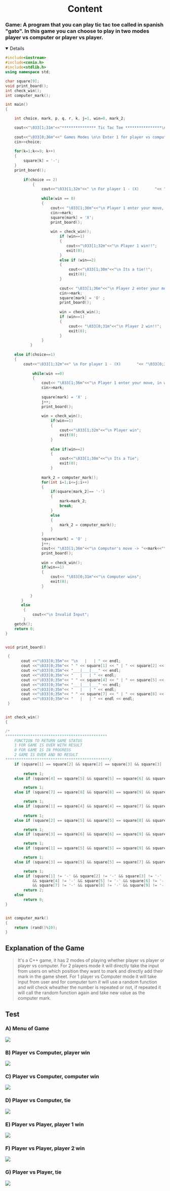 <h1 align="center"> Content</h1>

### Game: A program that you can play tic tac toe called in spanish "gato". In this game you can choose to play in two modes player vs computer or player vs player.

<details open="closed" >

```c++
#include<iostream>
#include<conio.h>
#include<stdlib.h>
using namespace std;

char square[9];
void print_board();
int check_win();
int computer_mark();

int main()
{

    int choice, mark, p, q, r, k, j=1, win=0, mark_2;

    cout<<"\033[1;31m"<<"*************** Tic Tac Toe ****************\n\n";
     
    cout<<"\033[0;36m"<<" Games Modes \n\n Enter 1 for player vs computer. \n Enter 2 for player vs player." << "\033[1;36m"<< "\n Your choice -> ";             //Enter number of player.
    cin>>choice;
     
	for(k=1;k<=9; k++)                                                                   
    { 
        square[k] = '-';
    }
    print_board();
    
        if(choice == 2)                                                                    //For 2 player
            {
                cout<<"\033[1;32m"<<" \n For player 1 - (X)       "<< "\033[0;31m"<< "   For player 2 - (O)";
  
                while(win == 0)
                {
                    cout<< "\033[1;36m"<<"\n Player 1 enter your move, in which box you want to mark -> ";        //Player1 move
                    cin>>mark;
                    square[mark] = 'X';
                    print_board();
                     
                    win = check_win();
    	                if (win==1)
                        {
                           cout<<"\033[1;32m"<<"\n Player 1 win!!";
                           exit(0);
                        }
                        else if (win==2)
                        {
                            cout<<"\033[1;30m"<<"\n Its a tie!!";
                            exit(0);
                        }
           
                        cout<< "\033[1;36m"<<"\n Player 2 enter your move, in which box you want to mark -> ";        //Player 2 move
                        cin>>mark;
                        square[mark] = 'O' ;
                        print_board();
                            
                        win = check_win();   
	     			    if (win==1)
                        {
                            cout<< "\033[0;31m"<<"\n Player 2 win!!";
                            exit(0);
                        }
                }
           }
     
	else if(choice==1)                                                                      // For 1 player game
    {
        cout<<"\033[1;32m"<<" \n For player 1 - (X)       "<< "\033[0;31m"<< "   For player 2 - (O)";
         
		    while(win ==0)
            {
                cout<< "\033[1;36m"<<"\n Player 1 enter your move, in which box you want to mark -> ";           //Player move
                cin>>mark;
                   
                square[mark] = 'X' ;
                j++;
                print_board();
                  
                win = check_win();
			        if(win==1)
                    {
                        cout<<"\033[1;32m"<<"\n Player win";
                        exit(0);
                    }
                 
				    else if(win==2)
                    {
                        cout<<"\033[1;30m"<<"\n Its a Tie";
                        exit(0);
                    }
              
                mark_2 = computer_mark();                                               
                for(int i=1;i<=j;i++)                                                   //To check repetition of move to avoid overwrite.
                {
				    if(square[mark_2]== '-')
				    {
				   	    mark=mark_2;  
				   	    break;
				    }        
				    else
			        {
				        mark_2 = computer_mark();
		   		    }
			    }
                square[mark] = 'O' ;
                j++;
                cout<< "\033[1;36m"<<"\n Computer's move -> "<<mark<<"\n";                                                 //Computer move 
                print_board();
              
                win = check_win();
			    if(win==1)
                {
                    cout<< "\033[0;31m"<<"\n Computer wins";
                    exit(0);
                }
     
	       }
	   }
	   else
        {
            cout<<"\n Invalid Input";
        }
	getch();
    return 0;
}


void print_board()

 {
       cout <<"\033[0;35m"<< "\n   |   | " << endl; 
       cout <<"\033[0;35m"<< " " << square[1] << " | " << square[2] << " | " << square[3] << endl; 
       cout <<"\033[0;35m"<< "___|___|___" << endl;
       cout <<"\033[0;35m"<< "   |   | " << endl; 
       cout <<"\033[0;35m"<< " " << square[4] << " | " << square[5] << " | " << square[6] << endl; 
       cout <<"\033[0;35m"<< "___|___|___" << endl; 
       cout <<"\033[0;35m"<< "   |   | " << endl; 
       cout <<"\033[0;35m"<< " " << square[7] << " | " << square[8] << " | " << square[9] << endl; 
       cout <<"\033[0;35m"<< "   |   | " << endl << endl;
 }


int check_win()
{

/*
*********************************************
    FUNCTION TO RETURN GAME STATUS
    1 FOR GAME IS OVER WITH RESULT
    0 FOR GAME IS IN PROGRESS
    2 GAME IS OVER AND NO RESULT
**********************************************/
    if (square[1] == square[2] && square[2] == square[3] && square[3] != '-')
        
        return 1;
    else if (square[4] == square[5] && square[5] == square[6] && square[6] != '-')

        return 1;
    else if (square[7] == square[8] && square[8] == square[9] && square [9] != '-')

        return 1;
    else if (square[1] == square[4] && square[4] == square[7] && square [7] != '-')
    
        return 1;
    else if (square[2] == square[5] && square[5] == square[8] && square [8] != '-')

        return 1;
    else if (square[3] == square[6] && square[6] == square[9] && square [9] != '-')

        return 1;
    else if (square[1] == square[5] && square[5] == square[9] && square [9] != '-')

        return 1;
    else if (square[3] == square[5] && square[5] == square[7] && square [7] != '-')

        return 1;
    else if (square[1] != '-' && square[2] != '-' && square[3] != '-' 
            && square[4] != '-' && square[5] != '-' && square[6] != '-' 
            && square[7] != '-' && square[8] != '-' && square[9] != '-')
        return 2; 
    else
        return 0;
}


int computer_mark()
{
    return (rand()%10);
}

```
## Explanation of the Game
>It's a C++ game, it has 2 modes of playing whether player vs player or player vs computer. For 2 players mode it will directly take the input from users on which position they want to mark and directly add their mark in the game sheet. For 1 player vs Computer mode it will take input from user and for computer turn it will use a random function and will check wheather the number is repeated or not, if repeated it will call the random function again and take new value as the computer mark.

## Test

### A) Menu of Game

<img src="../imagenes/e27.PNG" align="center"/>

### B) Player vs Computer, player win

<img src="../imagenes/e28.PNG"  align="center"/>

### C) Player vs Computer, computer win

<img src="../imagenes/e29.PNG" align="center"/>

### D) Player vs Computer, tie

<img src="../imagenes/e30.PNG" align="center"/>

### E) Player vs Player, player 1 win

<img src="../imagenes/e31.PNG" align="center"/>

### F) Player vs Player, player 2 win
<img src="../imagenes/e32.PNG" align="center"/>

### G) Player vs Player, tie

<img src="../imagenes/e33.PNG" align="center"/>
